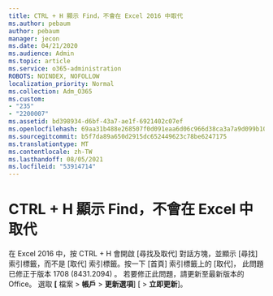 ```yaml
---
title: CTRL + H 顯示 Find，不會在 Excel 2016 中取代
ms.author: pebaum
author: pebaum
manager: jecon
ms.date: 04/21/2020
ms.audience: Admin
ms.topic: article
ms.service: o365-administration
ROBOTS: NOINDEX, NOFOLLOW
localization_priority: Normal
ms.collection: Adm_O365
ms.custom:
- "235"
- "2200007"
ms.assetid: bd398934-d6bf-43a7-ae1f-6921402c07ef
ms.openlocfilehash: 69aa31b488e268507f0d091eaa6d06c966d38ca3a7a9d099b10886e1954b956b
ms.sourcegitcommit: b5f7da89a650d2915dc652449623c78be6247175
ms.translationtype: MT
ms.contentlocale: zh-TW
ms.lasthandoff: 08/05/2021
ms.locfileid: "53914714"
---
```

# <a name="ctrlh-shows-find-not-replace-in-excel"></a>CTRL + H 顯示 Find，不會在 Excel 中取代

在 Excel 2016 中，按 CTRL + H 會開啟 [尋找及取代] 對話方塊，並顯示 [尋找] 索引標籤，而不是 [取代] 索引標籤。按一下 [首頁] 索引標籤上的 [取代]， 此問題已修正于版本 1708 (8431.2094) 。 若要修正此問題，請更新至最新版本的 Office。 選取 **[** 檔案 \> **帳戶** \> **更新選項**] [ \> **立即更新**]。
  